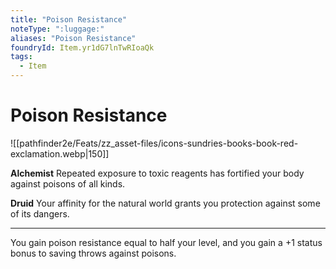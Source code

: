 ```yaml
---
title: "Poison Resistance"
noteType: ":luggage:"
aliases: "Poison Resistance"
foundryId: Item.yr1dG7lnTwRIoaQk
tags:
  - Item
---
```


# Poison Resistance
![[pathfinder2e/Feats/zz_asset-files/icons-sundries-books-book-red-exclamation.webp|150]]

**Alchemist** Repeated exposure to toxic reagents has fortified your body against poisons of all kinds.

**Druid** Your affinity for the natural world grants you protection against some of its dangers.

* * *

You gain poison resistance equal to half your level, and you gain a +1 status bonus to saving throws against poisons.
